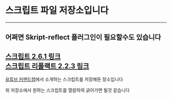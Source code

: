 # 스크립트 파일 저장소입니다   
---
## 어쩌면 Skript-reflect 플러그인이 필요할수도 있습니다
[스크립트 2.6.1 링크](https://github.com/SkriptLang/Skript/releases)   
[스크립트 리플랙트 2.2.3 링크](https://github.com/TPGamesNL/skript-reflect/releases)   
---
[유튜브 커맨드랩](https://www.youtube.com/channel/UChTAwGIHqwSKucL-wxkMVEw)에서 소개하는 스크립트를 저장해둔 장소입니다
  
위 저장소에서 원하는 스크립트를 열람하여 긁어가면 될것 같습니다
